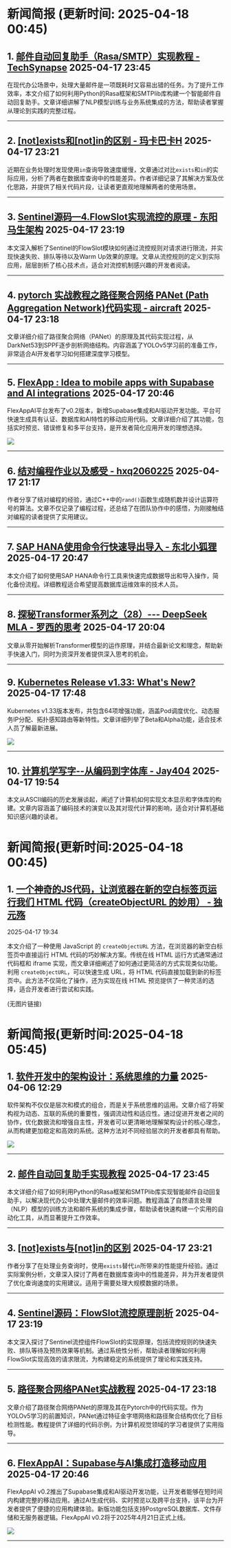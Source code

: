 # 新闻简报 (更新时间: 2025-04-18 00:45)

## 1. [邮件自动回复助手（Rasa/SMTP）实现教程 - TechSynapse](https://www.cnblogs.com/TS86/p/18831911)  2025-04-17 23:45

在现代办公场景中，处理大量邮件是一项既耗时又容易出错的任务。为了提升工作效率，本文介绍了如何利用Python的Rasa框架和SMTPlib库构建一个智能邮件自动回复助手。文章详细讲解了NLP模型训练与业务系统集成的方法，帮助读者掌握从理论到实践的完整过程。

---

## 2. [[not]exists和[not]in的区别 - 玛卡巴卡H](https://www.cnblogs.com/isnotyou/p/18831285)  2025-04-17 23:21

近期在业务处理时发现使用`in`查询导致速度缓慢，文章通过对比`exists`和`in`的实际应用，分析了两者在数据库查询中的性能差异。作者详细记录了其解决方案及优化思路，并提供了相关代码片段，让读者更直观地理解两者的使用场景。

---

## 3. [Sentinel源码—4.FlowSlot实现流控的原理 - 东阳马生架构](https://www.cnblogs.com/mjunz/p/18831871)  2025-04-17 23:19

本文深入解析了Sentinel的FlowSlot模块如何通过流控规则对请求进行限流，并实现快速失败、排队等待以及Warm Up效果的原理。文章从流控规则的定义到实际应用，层层剖析了核心技术点，适合对流控机制感兴趣的开发者阅读。

---

## 4. [pytorch 实战教程之路径聚合网络 PANet (Path Aggregation Network)代码实现 - aircraft](https://www.cnblogs.com/DOMLX/p/18831868)  2025-04-17 23:18

文章详细介绍了路径聚合网络（PANet）的原理及其代码实现过程，从DarkNet53到SPPF逐步剖析网络结构。内容涵盖了YOLOv5学习前的准备工作，非常适合AI开发者学习如何搭建深度学习模型。

---

## 5. [FlexApp : Idea to mobile apps with Supabase and AI integrations](https://app.daily.dev/posts/flexapp-idea-to-mobile-apps-with-supabase-and-ai-integrations-xawu6noa6)  2025-04-17 20:46

FlexAppAI平台发布了v0.2版本，新增Supabase集成和AI驱动开发功能。平台可快速生成具有认证、数据库和AI特性的移动应用代码。文章详细介绍了其功能，包括实时预览、错误修复和多平台支持，是开发者简化应用开发的理想选择。

![](https://media.daily.dev/image/upload/s--ffYMo5Dj--/f_auto/v1744894014/posts/XAwU6nOA6)

---

## 6. [结对编程作业以及感受 - hxq2060225](https://www.cnblogs.com/hxq2060225/p/18831627)  2025-04-17 21:17

作者分享了结对编程的经验，通过C++中的`rand()`函数生成随机数并设计运算符号的算法。文章不仅记录了编程过程，还总结了在团队协作中的感悟，为刚接触结对编程的读者提供了实用建议。

---

## 7. [SAP HANA使用命令行快速导出导入 - 东北小狐狸](https://www.cnblogs.com/hellxz/p/18831612/spa-hana-export-import)  2025-04-17 20:47

本文介绍了如何使用SAP HANA命令行工具来快速完成数据导出和导入操作，简化备份流程。详细教程适合希望提高数据库运维效率的技术人员。

---

## 8. [探秘Transformer系列之（28）--- DeepSeek MLA - 罗西的思考](https://www.cnblogs.com/rossiXYZ/p/18827618)  2025-04-17 20:04

文章从零开始解析Transformer模型的运作原理，并结合最新论文和理念，帮助新手快速入门，同时为资深开发者提供深入思考的机会。

---

## 9. [Kubernetes Release v1.33: What's New?](https://app.daily.dev/posts/kubernetes-release-v1-33-what-s-new--wwhda8bxd)  2025-04-17 17:48

Kubernetes v1.33版本发布，共包含64项增强功能，涵盖Pod调度优化、动态服务IP分配、拓扑感知路由等新特性。文章详细列举了Beta和Alpha功能，适合技术人员了解最新进展。

![](https://media.daily.dev/image/upload/f_auto,q_auto/v1/posts/de35e1f68a7e40e86f8fadc4c9c6df2f?_a=AQAEuj9)

---

## 10. [计算机学写字--从编码到字体库 - Jay404](https://www.cnblogs.com/jay2home/p/18831312)  2025-04-17 19:54

本文从ASCII编码的历史发展谈起，阐述了计算机如何实现文本显示和字体库的构建。文章内容涵盖了编码技术的演变以及其对现代计算的影响，适合对计算机基础知识感兴趣的读者。
# 新闻简报(更新时间:2025-04-18 00:45)

## 1. [一个神奇的JS代码，让浏览器在新的空白标签页运行我们 HTML 代码（createObjectURL 的妙用） - 独元殇](https://www.cnblogs.com/duyuanshang/p/18829312)  
2025-04-17 19:34  

本文介绍了一种使用 JavaScript 的 `createObjectURL` 方法，在浏览器的新空白标签页中直接运行 HTML 代码的巧妙解决方案。传统在线 HTML 运行方式通常通过代码框和 iframe 实现，而文章详细阐述了如何通过更简洁的方式实现类似功能。利用 `createObjectURL`，可以快速生成 URL，将 HTML 代码直接加载到新的标签页中。此方法不仅简化了操作，还为实现在线 HTML 预览提供了一种灵活的选择，适合开发者进行尝试和实践。  

(无图片链接)
# 新闻简报(更新时间:2025-04-18 05:45)

## 1. [软件开发中的架构设计：系统思维的力量](https://app.daily.dev/posts/software-architecture-for-developers-cvzmiey2q)   2025-04-06 12:29

软件架构不仅仅是层次和模式的组合，而是关于系统思维的运用。文章介绍了将架构视为动态、互联的系统的重要性，强调流动性和适应性。通过促进开发者之间的协作，优化数据流和增强自主性，开发者可以更清晰地理解架构设计的核心理念，从而构建更加稳定和高效的系统。这种方法对不同经验层次的开发者都具有帮助。

![](https://media.daily.dev/image/upload/f_auto,q_auto/v1/posts/3695fdd4428095665bdc1673b83b9b4d?_a=AQAEuj9)

---

## 2. [邮件自动回复助手实现教程](https://www.cnblogs.com/TS86/p/18831911)   2025-04-17 23:45

本文详细介绍了如何利用Python的Rasa框架和SMTPlib库实现智能邮件自动回复助手，以解决现代办公中处理大量邮件的效率问题。教程涵盖了自然语言处理（NLP）模型的训练方法和邮件系统的集成步骤，帮助读者快速构建一个实用的自动化工具，从而显著提升工作效率。

---

## 3. [[not]exists与[not]in的区别](https://www.cnblogs.com/isnotyou/p/18831285)   2025-04-17 23:21

作者分享了在处理业务查询时，使用`exists`替代`in`所带来的性能提升经验。通过实际案例分析，文章深入探讨了两者在数据库查询中的性能差异，并为开发者提供了优化查询速度的实用建议。适用于需要处理大规模数据的场景。

---

## 4. [Sentinel源码：FlowSlot流控原理剖析](https://www.cnblogs.com/mjunz/p/18831871)   2025-04-17 23:19

本文深入探讨了Sentinel流控组件FlowSlot的实现原理，包括流控规则的快速失败、排队等待及预热效果等机制。通过系统性分析，帮助读者理解如何利用FlowSlot实现高效的请求限流，为构建稳定的系统提供了理论和实践支持。

---

## 5. [路径聚合网络PANet实战教程](https://www.cnblogs.com/DOMLX/p/18831868)   2025-04-17 23:18

文章介绍了路径聚合网络PANet的原理及其在Pytorch中的代码实现。作为YOLOv5学习的前置知识，PANet通过特征金字塔网络和路径聚合结构优化了目标检测性能。教程提供了详细的代码示例，为计算机视觉领域的学习者提供了实用指导。

---

## 6. [FlexAppAI：Supabase与AI集成打造移动应用](https://app.daily.dev/posts/flexapp-idea-to-mobile-apps-with-supabase-and-ai-integrations-xawu6noa6)   2025-04-17 20:46

FlexAppAI v0.2推出了Supabase集成和AI驱动开发功能，让开发者能够在短时间内构建完整的移动应用。通过AI生成代码、实时预览以及跨平台支持，该平台为开发者提供了便捷的应用构建体验。新版功能包括支持PostgreSQL数据库、文件存储和无服务器逻辑。FlexAppAI v0.2将于2025年4月21日正式上线。

![](https://media.daily.dev/image/upload/s--ffYMo5Dj--/f_auto/v1744894014/posts/XAwU6nOA6)

---
